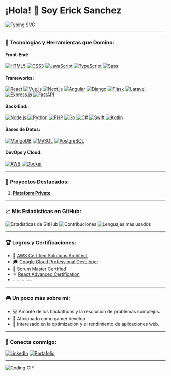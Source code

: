 # ¡Hola! 👋 Soy Erick Sanchez

![Typing SVG](https://readme-typing-svg.herokuapp.com?size=24&color=112c34&lines=Desarrollador+Full+Stack;Más+de+10+años+de+experiencia)

---

### 🚀 Tecnologías y Herramientas que Domino:

#### Front-End:
[![HTML5](https://img.shields.io/badge/HTML5-E34F26?style=flat&logo=html5&logoColor=white)](https://developer.mozilla.org/es/docs/Web/HTML) 
[![CSS3](https://img.shields.io/badge/CSS3-1572B6?style=flat&logo=css3&logoColor=white)](https://developer.mozilla.org/es/docs/Web/CSS) 
[![JavaScript](https://img.shields.io/badge/JavaScript-323330?style=flat&logo=javascript&logoColor=F7DF1E)](https://developer.mozilla.org/es/docs/Web/JavaScript) 
[![TypeScript](https://img.shields.io/badge/TypeScript-007ACC?style=flat&logo=typescript&logoColor=white)](https://www.typescriptlang.org/) 
[![Sass](https://img.shields.io/badge/Sass-CC6699?style=flat&logo=sass&logoColor=white)](https://sass-lang.com/)

#### Frameworks:
[![React](https://img.shields.io/badge/React-20232A?style=flat&logo=react&logoColor=61DAFB)](https://es.reactjs.org/) 
[![Vue.js](https://img.shields.io/badge/Vue.js-35495E?style=flat&logo=vue.js&logoColor=4FC08D)](https://vuejs.org/) 
[![Next.js](https://img.shields.io/badge/Next.js-000000?style=flat&logo=nextdotjs&logoColor=white)](https://nextjs.org/) 
[![Angular](https://img.shields.io/badge/Angular-DD0031?style=flat&logo=angular&logoColor=white)](https://angular.io/) 
[![Django](https://img.shields.io/badge/Django-092E20?style=flat&logo=django&logoColor=white)](https://www.djangoproject.com/) 
[![Flask](https://img.shields.io/badge/Flask-000000?style=flat&logo=flask&logoColor=white)](https://flask.palletsprojects.com/) 
[![Laravel](https://img.shields.io/badge/Laravel-FF2D20?style=flat&logo=laravel&logoColor=white)](https://laravel.com/) 
[![Express.js](https://img.shields.io/badge/Express.js-000000?style=flat&logo=express&logoColor=white)](https://expressjs.com/) 
[![FastAPI](https://img.shields.io/badge/FastAPI-009688?style=flat&logo=fastapi&logoColor=white)](https://fastapi.tiangolo.com/)

#### Back-End:
[![Node.js](https://img.shields.io/badge/Node.js-339933?style=flat&logo=nodedotjs&logoColor=white&color=333333)](https://nodejs.org/) 
[![Python](https://img.shields.io/badge/Python-3776AB?style=flat&logo=python&logoColor=white&color=333333)](https://www.python.org/) 
[![PHP](https://img.shields.io/badge/PHP-777BB4?style=flat&logo=php&logoColor=white&color=333333)](https://www.php.net/) 
[![Go](https://img.shields.io/badge/Go-00ADD8?style=flat&logo=go&logoColor=white&color=333333)](https://go.dev/) 
[![C#](https://img.shields.io/badge/C%23-239120?style=flat&logo=csharp&logoColor=white&color=333333)](https://dotnet.microsoft.com/) 
[![Swift](https://img.shields.io/badge/Swift-F05138?style=flat&logo=swift&logoColor=white&color=333333)](https://swift.org/) 
[![Kotlin](https://img.shields.io/badge/Kotlin-7F52B5?style=flat&logo=kotlin&logoColor=white&color=333333)](https://kotlinlang.org/) 

#### Bases de Datos:
[![MongoDB](https://img.shields.io/badge/MongoDB-4EA94B?style=flat&logo=mongodb&logoColor=white)](https://www.mongodb.com/) 
[![MySQL](https://img.shields.io/badge/MySQL-4479A1?style=flat&logo=mysql&logoColor=white)](https://www.mysql.com/) 
[![PostgreSQL](https://img.shields.io/badge/PostgreSQL-336791?style=flat&logo=postgresql&logoColor=white)](https://www.postgresql.org/)

#### DevOps y Cloud:
[![AWS](https://img.shields.io/badge/Amazon_AWS-232F3E?style=flat&logo=amazonaws&logoColor=white)](https://aws.amazon.com/) 
[![Docker](https://img.shields.io/badge/Docker-2496ED?style=flat&logo=docker&logoColor=white)](https://www.docker.com/) 

---

### 🌟 Proyectos Destacados:

1. **[Plataform Private]()**

---

### 📈 Mis Estadísticas en GitHub:
![Estadísticas de GitHub](https://github-readme-stats.vercel.app/api?username=Erick-DSD&show_icons=true&theme=radical)
![Contribuciones](https://github-readme-streak-stats.herokuapp.com/?user=Erick-DSD&theme=radical)
![Lenguajes más usados](https://github-readme-stats.vercel.app/api/top-langs/?username=Erick-DSD&layout=compact&theme=radical)

---

### 🏆 Logros y Certificaciones:
- 🥇 [AWS Certified Solutions Architect](https://aws.amazon.com/certification/)
- 🎓 [Google Cloud Professional Developer](https://cloud.google.com/certification)
- 📜 [Scrum Master Certified](https://www.scrum.org/)
- ⚛️ [React Advanced Certification](https://reactjs.org/)
- ...............

---

### 🎮 Un poco más sobre mí:
- 💻 Amante de los hackathons y la resolución de problemas complejos.
- 🎨 Aficionado como gamer develop
- 🚀 Interesado en la optimización y el rendimiento de aplicaciones web.

---

### 🔗 Conecta conmigo:
[![LinkedIn](https://img.shields.io/badge/LinkedIn-0077B5?style=flat&logo=linkedin&logoColor=white)]() 
[![Portafolio](https://img.shields.io/badge/Portafolio-000000?style=flat&logo=githubpages&logoColor=white)]() 

---

![Coding GIF](https://i.giphy.com/ssIi4avluYcWw63NpT.webp)
